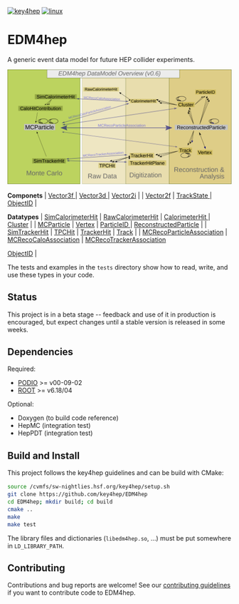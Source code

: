 
[![key4hep](https://github.com/key4hep/EDM4hep/workflows/key4hep_linux/badge.svg)](https://github.com/key4hep/EDM4hep/actions/workflows/key4hep_linux.yml)
[![linux](https://github.com/key4hep/EDM4hep/actions/workflows/lcg_linux_with_podio.yml/badge.svg)](https://github.com/key4hep/EDM4hep/actions/workflows/lcg_linux_with_podio.yml)
# EDM4hep


A generic event data model for future HEP collider experiments.

![](doc/edm4hep_diagram.svg)

**Componets**
| [Vector3f ](https://github.com/key4hep/EDM4hep/blob/master/edm4hep.yaml#L9) | [Vector3d ](https://github.com/key4hep/EDM4hep/blob/master/edm4hep.yaml#L24)   | [Vector2i](https://github.com/key4hep/EDM4hep/blob/master/edm4hep.yaml#L40)  |
| [Vector2f](https://github.com/key4hep/EDM4hep/blob/master/edm4hep.yaml#L54) | [TrackState ](https://github.com/key4hep/EDM4hep/blob/master/edm4hep.yaml#L68) | [ObjectID](https://github.com/key4hep/EDM4hep/blob/master/edm4hep.yaml#L91)  |


**Datatypes**
| [SimCalorimeterHit](https://github.com/key4hep/EDM4hep/blob/master/edm4hep.yaml#L201)         | [RawCalorimeterHit](https://github.com/key4hep/EDM4hep/blob/master/edm4hep.yaml#L212)     | [ CalorimeterHit ](https://github.com/key4hep/EDM4hep/blob/master/edm4hep.yaml#L222)         | [Cluster](https://github.com/key4hep/EDM4hep/blob/master/edm4hep.yaml#L247)               |
| [MCParticle](https://github.com/key4hep/EDM4hep/blob/master/edm4hep.yaml#L84)                 | [Vertex](https://github.com/key4hep/EDM4hep/blob/master/edm4hep.yaml#L318)                | [ParticleID ](https://github.com/key4hep/EDM4hep/blob/master/edm4hep.yaml#L234)              | [ReconstructedParticle](https://github.com/key4hep/EDM4hep/blob/master/edm4hep.yaml#L335) |
| [SimTrackerHit](https://github.com/key4hep/EDM4hep/blob/master/edm4hep.yaml#L156)             | [TPCHit](https://github.com/key4hep/EDM4hep/blob/master/edm4hep.yaml#L288)                | [TrackerHit](https://github.com/key4hep/EDM4hep/blob/master/edm4hep.yaml#L270)               | [Track](https://github.com/key4hep/EDM4hep/blob/master/edm4hep.yaml#L300)                 |
| [MCRecoParticleAssociation](https://github.com/key4hep/EDM4hep/blob/master/edm4hep.yaml#L362) | [MCRecoCaloAssociation](https://github.com/key4hep/EDM4hep/blob/master/edm4hep.yaml#L370) | [MCRecoTrackerAssociation](https://github.com/key4hep/EDM4hep/blob/master/edm4hep.yaml#L370)

[ObjectID](https://github.com/key4hep/EDM4hep/blob/master/edm4hep.yaml#L71)               |


The tests and examples in the `tests` directory show how to read, write, and use these types in your code.


## Status

This project is in a beta stage -- feedback and use of it in production is encouraged, but expect changes until a stable version is released in some weeks.

## Dependencies

Required:

* [PODIO](https://github.com/AIDASoft/podio) >= v00-09-02
* [ROOT](https://github.com/root-project/root) >= v6.18/04

Optional:

* Doxygen (to build code reference)
* HepMC (integration test)
* HepPDT (integration test)

## Build and Install

This project follows the key4hep guidelines and can be build with CMake:

```sh
source /cvmfs/sw-nightlies.hsf.org/key4hep/setup.sh
git clone https://github.com/key4hep/EDM4hep
cd EDM4hep; mkdir build; cd build
cmake ..
make
make test
```

The library files and dictionaries (`libedm4hep.so`, ...) must be put somewhere in `LD_LIBRARY_PATH`.






## Contributing

Contributions and bug reports are welcome!
See our [contributing guidelines](./doc/contributing.md) if you want to contribute code to EDM4hep.
